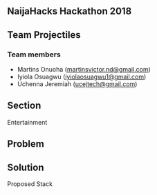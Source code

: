 
## NaijaHacks Hackathon 2018
## Team Projectiles
### Team members
- Martins Onuoha (martinsvictor.nd@gmail.com)
- Iyiola Osuagwu (iyiolaosuagwu1@gmail.com)
- Uchenna Jeremiah (ucejtech@gmail.com)

## Section
Entertainment

## Problem

## Solution
Proposed Stack
